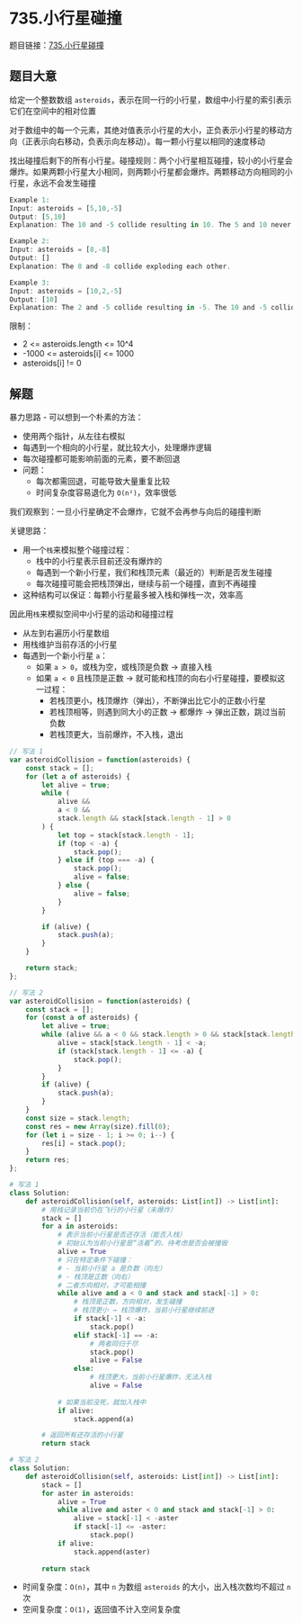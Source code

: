 # 735.小行星碰撞

题目链接：[735.小行星碰撞](https://leetcode.cn/problems/asteroid-collision/)

## 题目大意

给定一个整数数组 `asteroids`，表示在同一行的小行星，数组中小行星的索引表示它们在空间中的相对位置

对于数组中的每一个元素，其绝对值表示小行星的大小，正负表示小行星的移动方向（正表示向右移动，负表示向左移动）。每一颗小行星以相同的速度移动

找出碰撞后剩下的所有小行星。碰撞规则：两个小行星相互碰撞，较小的小行星会爆炸。如果两颗小行星大小相同，则两颗小行星都会爆炸。两颗移动方向相同的小行星，永远不会发生碰撞

```js
Example 1:
Input: asteroids = [5,10,-5]
Output: [5,10]
Explanation: The 10 and -5 collide resulting in 10. The 5 and 10 never collide.

Example 2:
Input: asteroids = [8,-8]
Output: []
Explanation: The 8 and -8 collide exploding each other.

Example 3:
Input: asteroids = [10,2,-5]
Output: [10]
Explanation: The 2 and -5 collide resulting in -5. The 10 and -5 collide resulting in 10.
```

限制：
- 2 <= asteroids.length <= 10^4
- -1000 <= asteroids[i] <= 1000
- asteroids[i] != 0

## 解题

暴力思路 - 可以想到一个朴素的方法：
- 使用两个指针，从左往右模拟
- 每遇到一个相向的小行星，就比较大小，处理爆炸逻辑
- 每次碰撞都可能影响前面的元素，要不断回退
- 问题：
  - 每次都需回退，可能导致大量重复比较
  - 时间复杂度容易退化为 `O(n²)`，效率很低

我们观察到：一旦小行星确定不会爆炸，它就不会再参与向后的碰撞判断

关键思路：
- 用一个`栈`来模拟整个碰撞过程：
  - 栈中的小行星表示目前还没有爆炸的
  - 每遇到一个新小行星，我们和栈顶元素（最近的）判断是否发生碰撞
  - 每次碰撞可能会把栈顶弹出，继续与前一个碰撞，直到不再碰撞
- 这种结构可以保证：每颗小行星最多被入栈和弹栈一次，效率高

因此用`栈`来模拟空间中小行星的运动和碰撞过程
- 从左到右遍历小行星数组
- 用栈维护当前存活的小行星
- 每遇到一个新小行星 `a`：
  - 如果 `a > 0`，或栈为空，或栈顶是负数 → 直接入栈
  - 如果 `a < 0` 且栈顶是正数 → 就可能和栈顶的向右小行星碰撞，要模拟这一过程：
    - 若栈顶更小，栈顶爆炸（弹出），不断弹出比它小的正数小行星
    - 若栈顶相等，则遇到同大小的正数 → 都爆炸 → 弹出正数，跳过当前负数
    - 若栈顶更大，当前爆炸，不入栈，退出

```js
// 写法 1
var asteroidCollision = function(asteroids) {
    const stack = [];
    for (let a of asteroids) {
        let alive = true;
        while (
            alive &&
            a < 0 &&                     
            stack.length && stack[stack.length - 1] > 0  
        ) {
            let top = stack[stack.length - 1];
            if (top < -a) {
                stack.pop();  
            } else if (top === -a) {
                stack.pop();  
                alive = false;
            } else {
                alive = false;
            }
        }

        if (alive) {
            stack.push(a);
        }
    }

    return stack;
};

// 写法 2
var asteroidCollision = function(asteroids) {
    const stack = [];
    for (const a of asteroids) {
        let alive = true;
        while (alive && a < 0 && stack.length > 0 && stack[stack.length - 1] > 0) {
            alive = stack[stack.length - 1] < -a; 
            if (stack[stack.length - 1] <= -a) {  
                stack.pop();
            }
        }
        if (alive) {
            stack.push(a);
        }
    }
    const size = stack.length;
    const res = new Array(size).fill(0);
    for (let i = size - 1; i >= 0; i--) {
        res[i] = stack.pop();
    }
    return res;
};
```
```python
# 写法 1
class Solution:
    def asteroidCollision(self, asteroids: List[int]) -> List[int]:
        # 用栈记录当前仍在飞行的小行星（未爆炸）
        stack = []
        for a in asteroids:
            # 表示当前小行星是否还存活（能否入栈）
            # 初始认为当前小行星是“活着”的，待考虑是否会被撞毁
            alive = True
            # 只在特定条件下碰撞：
            # - 当前小行星 a 是负数（向左）
            # - 栈顶是正数（向右）
            # 二者方向相对，才可能相撞
            while alive and a < 0 and stack and stack[-1] > 0:
                # 栈顶是正数，方向相对，发生碰撞
                # 栈顶更小 → 栈顶爆炸，当前小行星继续前进
                if stack[-1] < -a: 
                    stack.pop()
                elif stack[-1] == -a:
                    # 两者同归于尽
                    stack.pop() 
                    alive = False
                else: 
                    # 栈顶更大，当前小行星爆炸，无法入栈
                    alive = False
            
            # 如果当前没死，就加入栈中
            if alive:
                stack.append(a)

        # 返回所有还存活的小行星
        return stack

# 写法 2
class Solution:
    def asteroidCollision(self, asteroids: List[int]) -> List[int]:
        stack = []
        for aster in asteroids:
            alive = True
            while alive and aster < 0 and stack and stack[-1] > 0:
                alive = stack[-1] < -aster
                if stack[-1] <= -aster:
                    stack.pop()
            if alive:
                stack.append(aster)
                
        return stack
```

- 时间复杂度：`O(n)`，其中 `n` 为数组 `asteroids` 的大小，出入栈次数均不超过 `n` 次
- 空间复杂度：`O(1)`，返回值不计入空间复杂度
